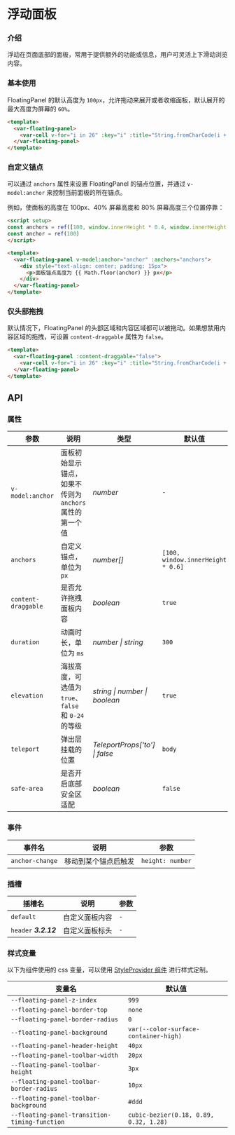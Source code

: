 # 浮动面板

### 介绍
浮动在页面底部的面板，常用于提供额外的功能或信息，用户可灵活上下滑动浏览内容。

### 基本使用
FloatingPanel 的默认高度为 `100px`，允许拖动来展开或者收缩面板，默认展开的最大高度为屏幕的 `60%`。

```html
<template>
  <var-floating-panel>
    <var-cell v-for="i in 26" :key="i" :title="String.fromCharCode(i + 64)" border /> 
  </var-floating-panel>
</template>
```

### 自定义锚点
可以通过 `anchors` 属性来设置 FloatingPanel 的锚点位置，并通过 `v-model:anchor` 来控制当前面板的所在锚点。

例如，使面板的高度在 100px、40% 屏幕高度和 80% 屏幕高度三个位置停靠：

```html
<script setup>
const anchors = ref([100, window.innerHeight * 0.4, window.innerHeight * 0.8])
const anchor = ref(100)
</script>

<template>
  <var-floating-panel v-model:anchor="anchor" :anchors="anchors">
    <div style="text-align: center; padding: 15px">
      <p>面板锚点高度为 {{ Math.floor(anchor) }} px</p>
    </div>
  </var-floating-panel>
</template>
```

### 仅头部拖拽
默认情况下，FloatingPanel 的头部区域和内容区域都可以被拖动。如果想禁用内容区域的拖拽，可设置 `content-draggable` 属性为 `false`。

```html
<template>
  <var-floating-panel :content-draggable="false">
    <var-cell v-for="i in 26" :key="i" :title="String.fromCharCode(i + 64)" border /> 
  </var-floating-panel>
</template>
```


## API

### 属性

| 参数              | 说明                                                             | 类型     | 默认值        |
|------------------|----------------------------------------------------------------- |----------|----------------|
| `v-model:anchor`    | 面板初始显示锚点，如果不传则为 `anchors` 属性的第一个值 | _number_ | `-`  |
| `anchors`           | 自定义锚点，单位为 `px` | _number[]_ | `[100, window.innerHeight * 0.6]`  |
| `content-draggable` | 是否允许拖拽面板内容       | _boolean_ | `true`  |
| `duration`          | 动画时长，单位为 `ms`          | _number \| string_ | `300`  |
| `elevation`         | 海拔高度，可选值为 `true`、`false` 和 `0-24` 的等级                                                            | _string \| number \| boolean_ | `true`            |
| `teleport`          | 弹出层挂载的位置              | _TeleportProps['to'] \| false_ | `body`  |
| `safe-area`         | 是否开启底部安全区适配        | _boolean_ | `false`  |

### 事件

| 事件名 | 说明 | 参数 |
| --- | --- | --- |
| `anchor-change` | 移动到某个锚点后触发 | `height: number` |

### 插槽

| 插槽名 | 说明 | 参数 |
| --- | --- | --- |
| `default` | 自定义面板内容 |  `-` |
| `header` ***3.2.12*** | 自定义面板标头 |  `-` |

### 样式变量

以下为组件使用的 css 变量，可以使用 [StyleProvider 组件](#/zh-CN/style-provider) 进行样式定制。

| 变量名 | 默认值 |
| --- | --- |
| `--floating-panel-z-index` | `999` |
| `--floating-panel-border-top` | `none` |
| `--floating-panel-border-radius` | `0` |
| `--floating-panel-background` | `var(--color-surface-container-high)` |
| `--floating-panel-header-height` | `40px` |
| `--floating-panel-toolbar-width` | `20px` |
| `--floating-panel-toolbar-height` | `3px` |
| `--floating-panel-toolbar-border-radius` | `10px` |
| `--floating-panel-toolbar-background` | `#ddd` |
| `--floating-panel-transition-timing-function` | `cubic-bezier(0.18, 0.89, 0.32, 1.28)` |